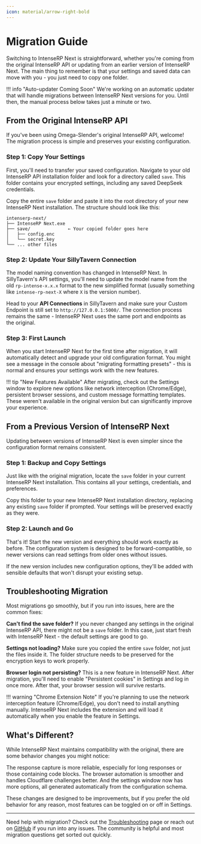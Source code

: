 ```yaml
---
icon: material/arrow-right-bold
---
```


# Migration Guide

Switching to IntenseRP Next is straightforward, whether you're coming from the original IntenseRP API or updating from an earlier version of IntenseRP Next. The main thing to remember is that your settings and saved data can move with you - you just need to copy one folder.

!!! info "Auto-updater Coming Soon"
    We're working on an automatic updater that will handle migrations between IntenseRP Next versions for you. Until then, the manual process below takes just a minute or two.

## From the Original IntenseRP API

If you've been using Omega-Slender's original IntenseRP API, welcome! The migration process is simple and preserves your existing configuration.

### Step 1: Copy Your Settings

First, you'll need to transfer your saved configuration. Navigate to your old IntenseRP API installation folder and look for a directory called `save`. This folder contains your encrypted settings, including any saved DeepSeek credentials.

Copy the entire `save` folder and paste it into the root directory of your new IntenseRP Next installation. The structure should look like this:

```
intenserp-next/
├── IntenseRP Next.exe
├── save/              ← Your copied folder goes here
│   ├── config.enc
│   └── secret.key
└── ... other files
```

### Step 2: Update Your SillyTavern Connection

The model naming convention has changed in IntenseRP Next. In SillyTavern's API settings, you'll need to update the model name from the old `rp-intense-x.x.x` format to the new simplified format (usually something like `intense-rp-next-X` where `X` is the version number).

Head to your **API Connections** in SillyTavern and make sure your Custom Endpoint is still set to `http://127.0.0.1:5000/`. The connection process remains the same - IntenseRP Next uses the same port and endpoints as the original.

### Step 3: First Launch

When you start IntenseRP Next for the first time after migration, it will automatically detect and upgrade your old configuration format. You might see a message in the console about "migrating formatting presets" - this is normal and ensures your settings work with the new features.

!!! tip "New Features Available"
    After migrating, check out the Settings window to explore new options like network interception (Chrome/Edge), persistent browser sessions, and custom message formatting templates. These weren't available in the original version but can significantly improve your experience.

## From a Previous Version of IntenseRP Next

Updating between versions of IntenseRP Next is even simpler since the configuration format remains consistent.

### Step 1: Backup and Copy Settings

Just like with the original migration, locate the `save` folder in your current IntenseRP Next installation. This contains all your settings, credentials, and preferences.

Copy this folder to your new IntenseRP Next installation directory, replacing any existing `save` folder if prompted. Your settings will be preserved exactly as they were.

### Step 2: Launch and Go

That's it! Start the new version and everything should work exactly as before. The configuration system is designed to be forward-compatible, so newer versions can read settings from older ones without issues.

If the new version includes new configuration options, they'll be added with sensible defaults that won't disrupt your existing setup.

## Troubleshooting Migration

Most migrations go smoothly, but if you run into issues, here are the common fixes:

**Can't find the save folder?** If you never changed any settings in the original IntenseRP API, there might not be a `save` folder. In this case, just start fresh with IntenseRP Next - the default settings are good to go.

**Settings not loading?** Make sure you copied the entire `save` folder, not just the files inside it. The folder structure needs to be preserved for the encryption keys to work properly.

**Browser login not persisting?** This is a new feature in IntenseRP Next. After migration, you'll need to enable "Persistent cookies" in Settings and log in once more. After that, your browser session will survive restarts.

!!! warning "Chrome Extension Note"
    If you're planning to use the network interception feature (Chrome/Edge), you don't need to install anything manually. IntenseRP Next includes the extension and will load it automatically when you enable the feature in Settings.

## What's Different?

While IntenseRP Next maintains compatibility with the original, there are some behavior changes you might notice:

The response capture is more reliable, especially for long responses or those containing code blocks. The browser automation is smoother and handles Cloudflare challenges better. And the settings window now has more options, all generated automatically from the configuration schema.

These changes are designed to be improvements, but if you prefer the old behavior for any reason, most features can be toggled on or off in Settings.

---

Need help with migration? Check out the [Troubleshooting](if-it-didnt/troubleshooting.md) page or reach out on [GitHub](https://github.com/LyubomirT/intense-rp-next/issues) if you run into any issues. The community is helpful and most migration questions get sorted out quickly.